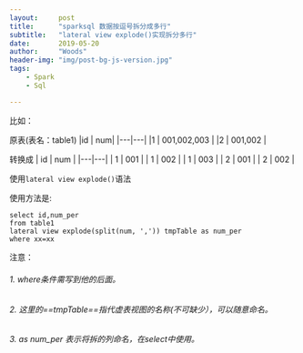 ```yaml
---
layout:     post
title:      "sparksql 数据按逗号拆分成多行"
subtitle:   "lateral view explode()实现拆分多行"
date:       2019-05-20
author:     "Woods"
header-img: "img/post-bg-js-version.jpg"
tags:
    - Spark
    - Sql

---
```

    

比如：

原表(表名：table1)
|id | num|
|---|---|
|1 | 001,002,003 |
|2 | 001,002 |


转换成
| id | num |
|---|---|
| 1 | 001 |
| 1 | 002 |
| 1 | 003 |
| 2 | 001 |
| 2 | 002 |


使用`lateral view explode()`语法

使用方法是:
```
select id,num_per
from table1 
lateral view explode(split(num, ',')) tmpTable as num_per
where xx=xx
```
注意：

###### 1. where条件需写到他的后面。
###### 2. 这里的==tmpTable==指代虚表视图的名称(不可缺少），可以随意命名。
###### 3. as num_per 表示将拆的列命名，在select中使用。











